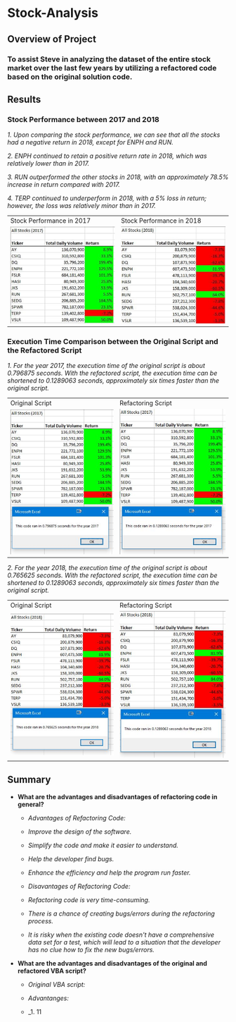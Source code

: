 # Stock-Analysis

## **Overview of Project**

### To assist Steve in analyzing the dataset of the entire stock market over the last few years by utilizing a refactored code based on the original solution code.

## **Results**

### **Stock Performance between 2017 and 2018**

  _1. Upon comparing the stock performance, we can see that all the stocks had a negative return in 2018, except for ENPH and RUN._

  _2. ENPH continued to retain a positive return rate in 2018, which was relatively lower than in 2017._

  _3. RUN outperformed the other stocks in 2018, with an approximately 78.5% increase in return compared with 2017._

  _4. TERP continued to underperform in 2018, with a 5% loss in return; however, the loss was relatively minor than in 2017._ 
  
  <table>
  <tr>
    <td>Stock Performance in 2017</td>
    <td>Stock Performance in 2018</td>
  </tr>
  <tr>
    <td><img src="Resources/Stock Performance _2017.png" width=300></td>
    <td><img src="Resources/Stock Performance _2018.png" width=300></td>
  </tr>
 </table>

### **Execution Time Comparison between the Original Script and the Refactored Script**

  _1. For the year 2017, the execution time of the original script is about 0.796875 seconds. With the refactored script, the execution time can be shortened to 0.1289063 seconds, approximately six times faster than the original script._ 
  
  <table>
  <tr>
    <td>Original Script</td>
    <td>Refactoring Script</td>
  </tr>
  <tr>
    <td><img src="Resources/Elapsed Run Time with Original Code _2017.PNG" width=300></td>
    <td><img src="Resources/VBA_Challenge_2017.PNG" width=300></td>
  </tr>
  </table>

  _2. For the year 2018, the execution time of the original script is about 0.765625 seconds. With the refactored script, the execution time can be shortened to 0.1289063 seconds, approximately six times faster than the original script._ 

  <table>
  <tr>
    <td>Original Script</td>
    <td>Refactoring Script</td>
  </tr>
  <tr>
    <td><img src="Resources/Elapsed Run Time with Original Code _2018.PNG" width=300></td>
    <td><img src="Resources/VBA_Challenge_2018.PNG" width=300></td>
  </tr>
  </table>

## **Summary**

- **What are the advantages and disadvantages of refactoring code in general?**

  - _Advantages of Refactoring Code:_

   - _Improve the design of the software._

   - _Simplify the code and make it easier to understand._

   - _Help the developer find bugs._

   - _Enhance the efficiency and help the program run faster._ 
  
  - _Disavantages of Refactoring Code:_

   - _Refactoring code is very time-consuming._

   - _There is a chance of creating bugs/errors during the refactoring process._

   - _It is risky when the existing code doesn't have a comprehensive data set for a test, which will lead to a situation that the developer has no clue how to fix the new bugs/errors._

- **What are the advantages and disadvantages of the original and refactored VBA script?**

  - _Original VBA script:_

   - _Advantanges:_

    - _1. 11
